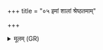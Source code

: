 +++
title = "०५ इमां शालां श्रेष्ठतमाम्"

+++
<details><summary>मूलम् (GR)</summary>

इमां शालां श्रेष्ठतमां वसूनाम्  
अरिष्टवीरा अभि सं चरेम ।  
दृढा अस्या उपमितो भवन्तु  
स्थिरा वीरा उपसदो भवन्तु ॥
</details>